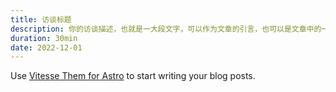 ```yaml
---
title: 访谈标题
description: 你的访谈描述，也就是一大段文字，可以作为文章的引言，也可以是文章中的一个段落。
duration: 30min
date: 2022-12-01
---
```


Use [Vitesse Them for Astro](https://astro.build/themes/details/vitesse-theme-for-astro/) to start writing your blog posts.
